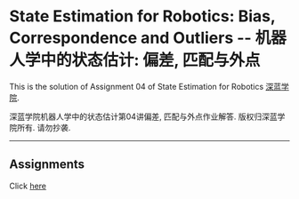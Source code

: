 # State Estimation for Robotics: Bias, Correspondence and Outliers -- 机器人学中的状态估计: 偏差, 匹配与外点

This is the solution of Assignment 04 of State Estimation for Robotics [深蓝学院](https://www.shenlanxueyuan.com/course/251).

深蓝学院机器人学中的状态估计第04讲偏差, 匹配与外点作业解答. 版权归深蓝学院所有. 请勿抄袭.

---

## Assignments 

Click [here](doc/solution.pdf)